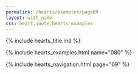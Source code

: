 ```yaml
---
permalink: /hearts/examples/page09
layout: with_name
css: heart,quote,hearts_examples
---
```


{% include hearts_title.md %}

{% include hearts_examples.html name="080" %}

{% include hearts_navigation.html page="09" %}
